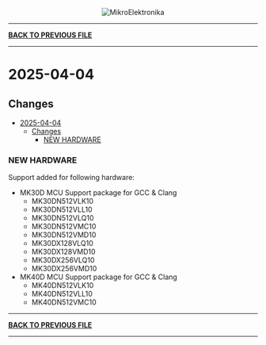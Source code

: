 <p align="center">
  <img src="http://www.mikroe.com/img/designs/beta/logo_small.png?raw=true" alt="MikroElektronika"/>
</p>

---

**[BACK TO PREVIOUS FILE](../changelog.md)**

---

# 2025-04-04

## Changes

- [2025-04-04](#2025-04-04)
  - [Changes](#changes)
    - [NEW HARDWARE](#new-hardware)

### NEW HARDWARE

Support added for following hardware:

+ MK30D MCU Support package for GCC & Clang
  + MK30DN512VLK10
  + MK30DN512VLL10
  + MK30DN512VLQ10
  + MK30DN512VMC10
  + MK30DN512VMD10
  + MK30DX128VLQ10
  + MK30DX128VMD10
  + MK30DX256VLQ10
  + MK30DX256VMD10
+ MK40D MCU Support package for GCC & Clang
  + MK40DN512VLK10
  + MK40DN512VLL10
  + MK40DN512VMC10

---

**[BACK TO PREVIOUS FILE](../changelog.md)**

---
